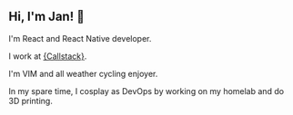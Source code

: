 ## Hi, I'm Jan! 👋

I'm React and React Native developer.

I work at [{Callstack}](https://www.callstack.com/).

I'm VIM and all weather cycling enjoyer.

In my spare time, I cosplay as DevOps by working on my homelab and do 3D printing.
